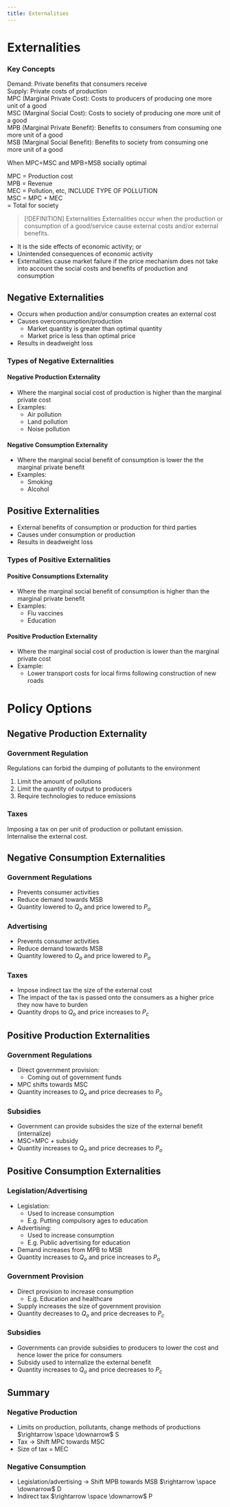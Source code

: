 ```yaml
---
title: Externalities
---
```

# Externalities

### Key Concepts
Demand: Private benefits that consumers receive  
Supply: Private costs of production  
MPC (Marginal Private Cost): Costs to producers of producing one more unit of a good  
MSC (Marginal Social Cost): Costs to society of producing one more unit of a good  
MPB (Marginal Private Benefit): Benefits to consumers from consuming one more unit of a good  
MSB (Marginal Social Benefit): Benefits to society from consuming one more unit of a good  

When MPC=MSC and MPB=MSB socially optimal  

MPC = Production cost  
MPB = Revenue  
MEC = Pollution, etc, INCLUDE TYPE OF POLLUTION  
MSC = MPC + MEC  
		= Total for society  


> [!DEFINITION] Externalities
> Externalities occur when the production or consumption of a good/service cause external costs and/or external benefits.

- It is the side effects of economic activity; or
- Unintended consequences of economic activity
- Externalities cause market failure if the price mechanism does not take into account the social costs and benefits of production and consumption

## Negative Externalities
- Occurs when production and/or consumption creates an external cost
- Causes overconsumption/production
	- Market quantity is greater than optimal quantity
	- Market price is less than optimal price
- Results in deadweight loss

### Types of Negative Externalities
#### Negative Production Externality
- Where the marginal social cost of production is higher than the marginal private cost
- Examples:
	- Air pollution
	- Land pollution
	- Noise pollution


#### Negative Consumption Externality
- Where the marginal social benefit of consumption is lower the the marginal private benefit
- Examples:
	- Smoking
	- Alcohol

## Positive Externalities
- External benefits of consumption or production for third parties
- Causes under consumption or production
- Results in deadweight loss

### Types of Positive Externalities
#### Positive Consumptions Externality
- Where the marginal social benefit of consumption is higher than the marginal private benefit
- Examples:
	- Flu vaccines
	- Education

#### Positive Production Externality
- Where the marginal social cost of production is lower than the marginal private cost
- Example:
	- Lower transport costs for local firms following construction of new roads


# Policy Options
## Negative Production Externality
### Government Regulation
Regulations can forbid the dumping of pollutants to the environment  

1. Limit the amount of pollutions
2. Limit the quantity of output to producers
3. Require technologies to reduce emissions

### Taxes
Imposing a tax on per unit of production or pollutant emission.  
Internalise the external cost.  

## Negative Consumption Externalities
### Government Regulations
- Prevents consumer activities
- Reduce demand towards MSB
- Quantity lowered to $Q_o$ and price lowered to $P_o$

### Advertising
- Prevents consumer activities
- Reduce demand towards MSB
- Quantity lowered to $Q_o$ and price lowered to $P_o$

### Taxes
- Impose indirect tax the size of the external cost
- The impact of the tax is passed onto the consumers as a higher price they now have to burden
- Quantity drops to $Q_o$ and price increases to $P_c$


## Positive Production Externalities
### Government Regulations
- Direct government provision:
	- Coming out of government funds
- MPC shifts towards MSC
- Quantity increases to $Q_o$ and price decreases to $P_o$

### Subsidies
- Government can provide subsides the size of the external benefit (internalize)
- MSC=MPC + subsidy
-  Quantity increases to $Q_o$ and price decreases to $P_o$


## Positive Consumption Externalities
### Legislation/Advertising
- Legislation:
	- Used to increase consumption
	- E.g. Putting compulsory ages to education
- Advertising:
	- Used to increase consumption
	- E.g. Public advertising for education
- Demand increases from MPB to MSB
- Quantity increases to $Q_o$ and price increases to $P_o$

### Government Provision
- Direct provision to increase consumption
	- E.g. Education and healthcare
- Supply increases the size of government provision
- Quantity decreases to $Q_o$ and price decreases to $P_c$

### Subsidies
- Governments can provide subsidies to producers to lower the cost and hence lower the price for consumers
- Subsidy used to internalize the external benefit
- Quantity increases to $Q_o$ and price decreases to $P_c$



## Summary
### Negative Production
- Limits on production, pollutants, change methods of productions $\rightarrow \space \downarrow$ S
- Tax $\rightarrow$ Shift MPC towards MSC
- Size of tax = MEC

### Negative Consumption
- Legislation/advertising $\rightarrow$ Shift MPB towards MSB $\rightarrow \space \downarrow$ D
- Indirect tax $\rightarrow \space \downarrow$ P

### 












